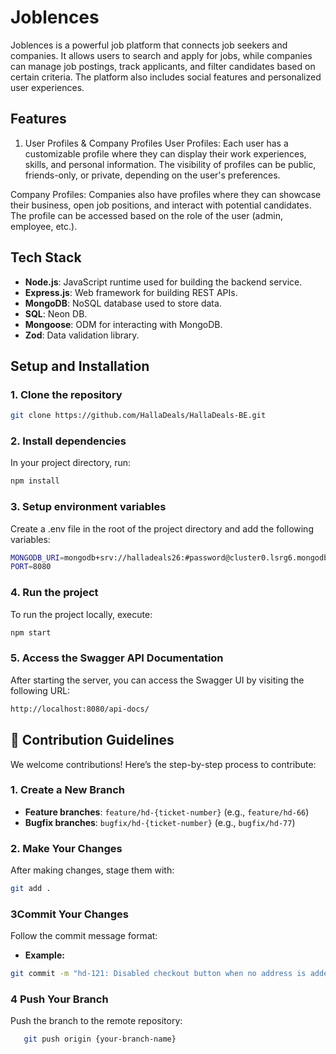 # Joblences 

Joblences is a powerful job platform that connects job seekers and companies. It allows users to search and apply for jobs, while companies can manage job postings, track applicants, and filter candidates based on certain criteria. The platform also includes social features and personalized user experiences.

## Features

1. User Profiles & Company Profiles
User Profiles: Each user has a customizable profile where they can display their work experiences, skills, and personal information. The visibility of profiles can be public, friends-only, or private, depending on the user's preferences.

Company Profiles: Companies also have profiles where they can showcase their business, open job positions, and interact with potential candidates. The profile can be accessed based on the role of the user (admin, employee, etc.).

## Tech Stack

- **Node.js**: JavaScript runtime used for building the backend service.
- **Express.js**: Web framework for building REST APIs.
- **MongoDB**: NoSQL database used to store data.
- **SQL**: Neon DB.
- **Mongoose**: ODM for interacting with MongoDB.
- **Zod**: Data validation library.

## Setup and Installation

### 1. Clone the repository
```bash
git clone https://github.com/HallaDeals/HallaDeals-BE.git
```

### 2. Install dependencies
In your project directory, run:

```bash
npm install
```

### 3. Setup environment variables
Create a .env file in the root of the project directory and add the following variables:

```bash
MONGODB_URI=mongodb+srv://halladeals26:#password@cluster0.lsrg6.mongodb.net/halla?retryWrites=true&w=majority&appName=Cluster0
PORT=8080
```

### 4. Run the project
To run the project locally, execute:

```bash
npm start
```

### 5. Access the Swagger API Documentation
After starting the server, you can access the Swagger UI by visiting the following URL:

```bash
http://localhost:8080/api-docs/
```

## 🤝 Contribution Guidelines

We welcome contributions! Here’s the step-by-step process to contribute:

### **1. Create a New Branch**

- **Feature branches**: `feature/hd-{ticket-number}` (e.g., `feature/hd-66`)
- **Bugfix branches**: `bugfix/hd-{ticket-number}` (e.g., `bugfix/hd-77`)

### **2. Make Your Changes**

After making changes, stage them with:

```bash
git add .
```

### **3Commit Your Changes**

Follow the commit message format:

- **Example:**

```bash
git commit -m "hd-121: Disabled checkout button when no address is added"
```

### **4 Push Your Branch**

Push the branch to the remote repository:

```bash
   git push origin {your-branch-name}
```
